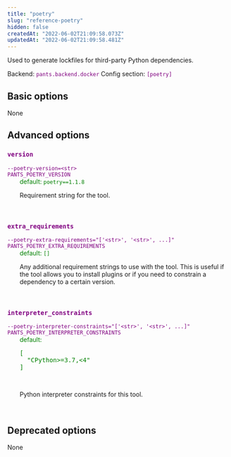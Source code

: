 ```yaml
---
title: "poetry"
slug: "reference-poetry"
hidden: false
createdAt: "2022-06-02T21:09:58.073Z"
updatedAt: "2022-06-02T21:09:58.481Z"
---
```

Used to generate lockfiles for third-party Python dependencies.

Backend: <span style="color: purple"><code>pants.backend.docker</code></span>
Config section: <span style="color: purple"><code>[poetry]</code></span>

## Basic options

None

## Advanced options

<div style="color: purple">
  <h3><code>version</code></h3>
  <code>--poetry-version=&lt;str&gt;</code><br>
  <code>PANTS_POETRY_VERSION</code><br>
</div>
<div style="padding-left: 2em;">
<span style="color: green">default: <code>poetry==1.1.8</code></span>

<br>

Requirement string for the tool.
</div>
<br>

<div style="color: purple">
  <h3><code>extra_requirements</code></h3>
  <code>--poetry-extra-requirements=&quot;['&lt;str&gt;', '&lt;str&gt;', ...]&quot;</code><br>
  <code>PANTS_POETRY_EXTRA_REQUIREMENTS</code><br>
</div>
<div style="padding-left: 2em;">
<span style="color: green">default: <code>[]</code></span>

<br>

Any additional requirement strings to use with the tool. This is useful if the tool allows you to install plugins or if you need to constrain a dependency to a certain version.
</div>
<br>

<div style="color: purple">
  <h3><code>interpreter_constraints</code></h3>
  <code>--poetry-interpreter-constraints=&quot;['&lt;str&gt;', '&lt;str&gt;', ...]&quot;</code><br>
  <code>PANTS_POETRY_INTERPRETER_CONSTRAINTS</code><br>
</div>
<div style="padding-left: 2em;">
<span style="color: green">default: <pre>[
  "CPython&gt;=3.7,&lt;4"
]</pre></span>

<br>

Python interpreter constraints for this tool.
</div>
<br>


## Deprecated options

None